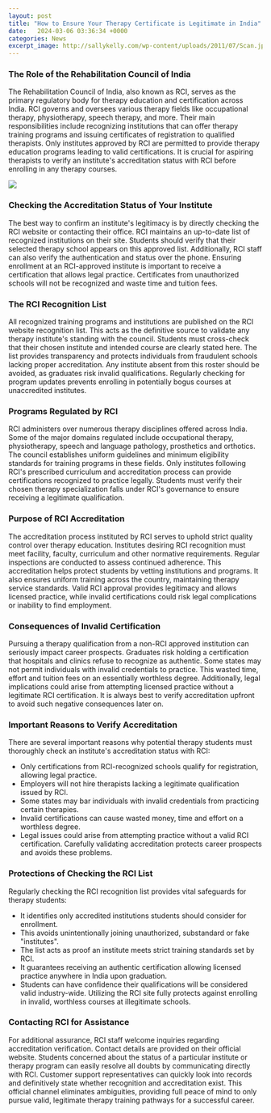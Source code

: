 ```yaml
---
layout: post
title: "How to Ensure Your Therapy Certificate is Legitimate in India"
date:   2024-03-06 03:36:34 +0000
categories: News
excerpt_image: http://sallykelly.com/wp-content/uploads/2011/07/Scan.jpeg
---
```

### The Role of the Rehabilitation Council of India
The Rehabilitation Council of India, also known as RCI, serves as the primary regulatory body for therapy education and certification across India. RCI governs and oversees various therapy fields like occupational therapy, physiotherapy, speech therapy, and more. Their main responsibilities include recognizing institutions that can offer therapy training programs and issuing certificates of registration to qualified therapists. Only institutes approved by RCI are permitted to provide therapy education programs leading to valid certifications. It is crucial for aspiring therapists to verify an institute's accreditation status with RCI before enrolling in any therapy courses.

![](http://sallykelly.com/wp-content/uploads/2011/07/Scan.jpeg)
### Checking the Accreditation Status of Your Institute 
The best way to confirm an institute's legitimacy is by directly checking the RCI website or contacting their office. RCI maintains an up-to-date list of recognized institutions on their site. Students should verify that their selected therapy school appears on this approved list. Additionally, RCI staff can also verify the authentication and status over the phone. Ensuring enrollment at an RCI-approved institute is important to receive a certification that allows legal practice. Certificates from unauthorized schools will not be recognized and waste time and tuition fees.
### The RCI Recognition List
All recognized training programs and institutions are published on the RCI website recognition list. This acts as the definitive source to validate any therapy institute's standing with the council. Students must cross-check that their chosen institute and intended course are clearly stated here. The list provides transparency and protects individuals from fraudulent schools lacking proper accreditation. Any institute absent from this roster should be avoided, as graduates risk invalid qualifications. Regularly checking for program updates prevents enrolling in potentially bogus courses at unaccredited institutes. 
### Programs Regulated by RCI
RCI administers over numerous therapy disciplines offered across India. Some of the major domains regulated include occupational therapy, physiotherapy, speech and language pathology, prosthetics and orthotics. The council establishes uniform guidelines and minimum eligibility standards for training programs in these fields. Only institutes following RCI's prescribed curriculum and accreditation process can provide certifications recognized to practice legally. Students must verify their chosen therapy specialization falls under RCI's governance to ensure receiving a legitimate qualification.
### Purpose of RCI Accreditation
The accreditation process instituted by RCI serves to uphold strict quality control over therapy education. Institutes desiring RCI recognition must meet facility, faculty, curriculum and other normative requirements. Regular inspections are conducted to assess continued adherence. This accreditation helps protect students by vetting institutions and programs. It also ensures uniform training across the country, maintaining therapy service standards. Valid RCI approval provides legitimacy and allows licensed practice, while invalid certifications could risk legal complications or inability to find employment.
### Consequences of Invalid Certification  
Pursuing a therapy qualification from a non-RCI approved institution can seriously impact career prospects. Graduates risk holding a certification that hospitals and clinics refuse to recognize as authentic. Some states may not permit individuals with invalid credentials to practice. This wasted time, effort and tuition fees on an essentially worthless degree. Additionally, legal implications could arise from attempting licensed practice without a legitimate RCI certification. It is always best to verify accreditation upfront to avoid such negative consequences later on.
### Important Reasons to Verify Accreditation
There are several important reasons why potential therapy students must thoroughly check an institute's accreditation status with RCI:
- Only certifications from RCI-recognized schools qualify for registration, allowing legal practice.
- Employers will not hire therapists lacking a legitimate qualification issued by RCI.  
- Some states may bar individuals with invalid credentials from practicing certain therapies.
- Invalid certifications can cause wasted money, time and effort on a worthless degree.
- Legal issues could arise from attempting practice without a valid RCI certification.
Carefully validating accreditation protects career prospects and avoids these problems.
### Protections of Checking the RCI List  
Regularly checking the RCI recognition list provides vital safeguards for therapy students:
- It identifies only accredited institutions students should consider for enrollment.
- This avoids unintentionally joining unauthorized, substandard or fake "institutes".
- The list acts as proof an institute meets strict training standards set by RCI.
- It guarantees receiving an authentic certification allowing licensed practice anywhere in India upon graduation.
- Students can have confidence their qualifications will be considered valid industry-wide.
Utilizing the RCI site fully protects against enrolling in invalid, worthless courses at illegitimate schools.
### Contacting RCI for Assistance
For additional assurance, RCI staff welcome inquiries regarding accreditation verification. Contact details are provided on their official website. Students concerned about the status of a particular institute or therapy program can easily resolve all doubts by communicating directly with RCI. Customer support representatives can quickly look into records and definitively state whether recognition and accreditation exist. This official channel eliminates ambiguities, providing full peace of mind to only pursue valid, legitimate therapy training pathways for a successful career.